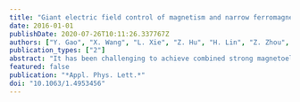 ```yaml
---
title: "Giant electric field control of magnetism and narrow ferromagnetic resonance linewidth in FeCoSiB/Si/SiO2/PMN-PT multiferroic heterostructures"
date: 2016-01-01
publishDate: 2020-07-26T10:11:26.337767Z
authors: ["Y. Gao", "X. Wang", "L. Xie", "Z. Hu", "H. Lin", "Z. Zhou", "T. Nan", "X. Yang", "B. M. Howe", "J. G. Jones", "G. J. Brown", "N. X. Sun"]
publication_types: ["2"]
abstract: "It has been challenging to achieve combined strong magnetoelectric coupling and narrow ferromagnetic resonance (FMR) linewidth in multiferroic heterostructures. Electric field induced large effective field of 175 Oe and narrow FMR linewidth of 40 Oe were observed in FeCoSiB/Si/SiO2/PMN-PT heterostructures with substrate clamping effect minimized through removing the Si substrate. As a comparison, FeCoSiB/PMN-PT heterostructures with FeCoSiB film directly deposited on PMN-PT showed a comparable voltage induced effective magnetic field but a significantly larger FMR linewidth of 283 Oe. These multiferroic heterostructures exhibiting combined giant magnetoelectric coupling and narrow ferromagnetic resonance linewidth offer great opportunities for integrated voltage tunable RF magnetic devices."
featured: false
publication: "*Appl. Phys. Lett.*"
doi: "10.1063/1.4953456"
---
```


